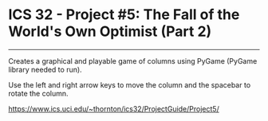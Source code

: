 # ICS 32 - Project #5: The Fall of the World's Own Optimist (Part 2)
<hr></hr>


Creates a graphical and playable game of columns using PyGame (PyGame library needed to run).

Use the left and right arrow keys to move the column and the spacebar to rotate the column.

https://www.ics.uci.edu/~thornton/ics32/ProjectGuide/Project5/
